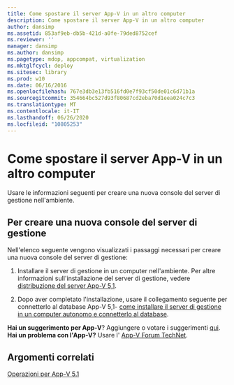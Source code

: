 ```yaml
---
title: Come spostare il server App-V in un altro computer
description: Come spostare il server App-V in un altro computer
author: dansimp
ms.assetid: 853af9eb-db5b-421d-a0fe-79ded8752cef
ms.reviewer: ''
manager: dansimp
ms.author: dansimp
ms.pagetype: mdop, appcompat, virtualization
ms.mktglfcycl: deploy
ms.sitesec: library
ms.prod: w10
ms.date: 06/16/2016
ms.openlocfilehash: 767e3db3e13fb516fd0e7f93cf50de01c6d71b1a
ms.sourcegitcommit: 354664bc527d93f80687cd2eba70d1eea024c7c3
ms.translationtype: MT
ms.contentlocale: it-IT
ms.lasthandoff: 06/26/2020
ms.locfileid: "10805253"
---
```

# Come spostare il server App-V in un altro computer


Usare le informazioni seguenti per creare una nuova console del server di gestione nell'ambiente.

## Per creare una nuova console del server di gestione


Nell'elenco seguente vengono visualizzati i passaggi necessari per creare una nuova console del server di gestione:

1.  Installare il server di gestione in un computer nell'ambiente. Per altre informazioni sull'installazione del server di gestione, vedere [distribuzione del server App-V 5,1](deploying-the-app-v-51-server.md).

2.  Dopo aver completato l'installazione, usare il collegamento seguente per connetterlo al database App-V 5,1- [come installare il server di gestione in un computer autonomo e connetterlo al database](how-to-install-the-management-server-on-a-standalone-computer-and-connect-it-to-the-database51.md).

**Hai un suggerimento per App-V**? Aggiungere o votare i suggerimenti [qui](http://appv.uservoice.com/forums/280448-microsoft-application-virtualization). **Hai un problema con l'App-V?** Usare l' [App-V Forum TechNet](https://social.technet.microsoft.com/Forums/home?forum=mdopappv).

## Argomenti correlati


[Operazioni per App-V 5.1](operations-for-app-v-51.md)

 

 





